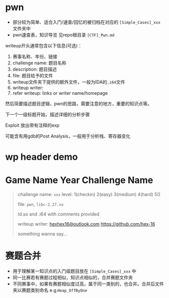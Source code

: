 # pwn

- 部分较为简单、适合入门/速查/回忆的被归档在对应的 `[Simple_Cases]_xxx` 文件夹中
- pwn速查表，知识导览 见repo根目录 `[CTF]_Pwn.md`



writeup开头通常包含以下信息(可选)：

1. 赛事名称、年份、链接
2. challenge name: 题目名称
3. description: 题目描述
4. file: 题目给予的文件
5. writeup文件夹下提供的额外文件，一般为IDA的`.i64`文件
6. writeup writer: 
7. refer writeup: links or writer name/homepage

然后简要描述题目逻辑，pwn的思路，需要注意的地方，重要的知识点等。

下一个一级标题开始，描述详细的分析步骤

Exploit 放出带有注释的exp

可能含有用gdb的Post Analysis，一般用于分析栈、寄存器变化



# wp header demo



# Game Name Year Challenge Name

> challenge name: `xxx`   level: 1(checkin) 2(easy) 3(medium) 4(hard) 5()
>
> file: `pwn`, `libc-2.27.so`
>
> ld.so and .i64 with comments provided
>
> writeup writer: hexhex16@outlook.com    https://github.com/hex-16
>
> something wanna say...



# 赛题合并

- 用于理解某一知识点的入门级题目放在  `[Simple_Cases]_xxx` 中
- 同一比赛若有赛题过程相似，知识点相似的，合并赛题文件夹
- 不同赛事中，如果有赛题相似度过高，属于同一类别的，也合并。合并后文件夹以赛题类别命名 e.g.`Heap_OffByOne`

